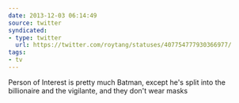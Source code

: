 ```yaml
---
date: 2013-12-03 06:14:49
source: twitter
syndicated:
- type: twitter
  url: https://twitter.com/roytang/statuses/407754777930366977/
tags:
- tv
---
```


Person of Interest is pretty much Batman, except he's split into the billionaire and the vigilante, and they don't wear masks